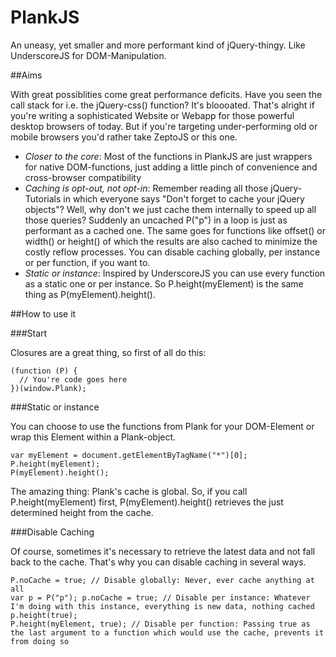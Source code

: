 PlankJS
=======

An uneasy, yet smaller and more performant kind of jQuery-thingy. Like UnderscoreJS for DOM-Manipulation.

##Aims

With great possiblities come great performance deficits. Have you seen the call stack for i.e. the jQuery-css() function? It's bloooated. That's alright if you're writing a sophisticated Website or Webapp for those powerful desktop browsers of today. But if you're targeting under-performing old or mobile browsers you'd rather take ZeptoJS or this one.

- *Closer to the core*: Most of the functions in PlankJS are just wrappers for native DOM-functions, just adding a little pinch of convenience and cross-browser compatibility
- *Caching is opt-out, not opt-in*: Remember reading all those jQuery-Tutorials in which everyone says "Don't forget to cache your jQuery objects"? Well, why don't we just cache them internally to speed up all those queries? Suddenly an uncached P("p") in a loop is just as performant as a cached one. The same goes for functions like offset() or width() or height() of which the results are also cached to minimize the costly reflow processes. You can disable caching globally, per instance or per function, if you want to.
- *Static or instance*: Inspired by UnderscoreJS you can use every function as a static one or per instance. So P.height(myElement) is the same thing as P(myElement).height().

##How to use it

###Start

Closures are a great thing, so first of all do this:

    (function (P) {
      // You're code goes here
    })(window.Plank);
    
###Static or instance

You can choose to use the functions from Plank for your DOM-Element or wrap this Element within a Plank-object.

    var myElement = document.getElementByTagName("*")[0];
    P.height(myElement);
    P(myElement).height();
    
The amazing thing: Plank's cache is global. So, if you call P.height(myElement) first, P(myElement).height() retrieves the just determined height from the cache.

###Disable Caching

Of course, sometimes it's necessary to retrieve the latest data and not fall back to the cache. That's why you can disable caching in several ways.

    P.noCache = true; // Disable globally: Never, ever cache anything at all
    var p = P("p"); p.noCache = true; // Disable per instance: Whatever I'm doing with this instance, everything is new data, nothing cached
    p.height(true);
    P.height(myElement, true); // Disable per function: Passing true as the last argument to a function which would use the cache, prevents it from doing so

